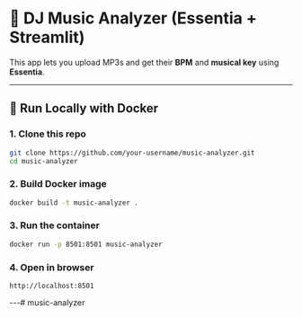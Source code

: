 # 🎵 DJ Music Analyzer (Essentia + Streamlit)

This app lets you upload MP3s and get their **BPM** and **musical key** using **Essentia**.

---

## 🚀 Run Locally with Docker

### 1. Clone this repo
```bash
git clone https://github.com/your-username/music-analyzer.git
cd music-analyzer
```

### 2. Build Docker image
```bash
docker build -t music-analyzer .
```

### 3. Run the container
```bash
docker run -p 8501:8501 music-analyzer
```

### 4. Open in browser
```
http://localhost:8501
```

---# music-analyzer
